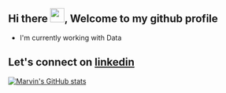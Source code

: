 ## Hi there <img src="https://github.com/TheDudeThatCode/TheDudeThatCode/blob/master/Assets/wave.gif" width="29px">,  Welcome to my github profile
- I'm currently working with Data
## Let's connect on  [linkedin](https://www.linkedin.com/in/marvinpacheco/)


[![Marvin's GitHub stats](https://github-readme-stats.vercel.app/api?username=marvincomic)](https://github.com/marvincomic/github-readme-stats)

